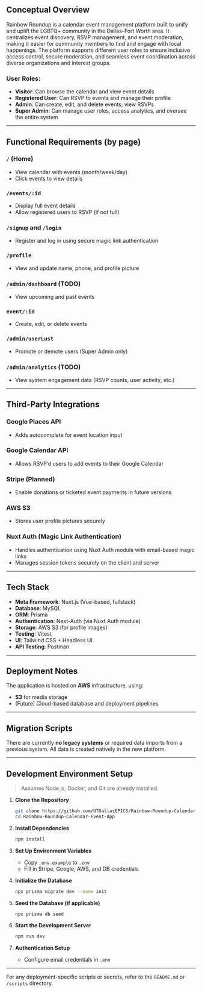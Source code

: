 ## Conceptual Overview

Rainbow Roundup is a calendar event management platform built to unify and uplift the LGBTQ+ community in the Dallas–Fort Worth area. It centralizes event discovery, RSVP management, and event moderation, making it easier for community members to find and engage with local happenings. The platform supports different user roles to ensure inclusive access control, secure moderation, and seamless event coordination across diverse organizations and interest groups.

### User Roles:

- **Visitor**: Can browse the calendar and view event details
- **Registered User**: Can RSVP to events and manage their profile
- **Admin**: Can create, edit, and delete events; view RSVPs
- **Super Admin**: Can manage user roles, access analytics, and oversee the entire system

---

## Functional Requirements (by page)

### `/` (Home)

- View calendar with events (month/week/day)
- Click events to view details

### `/events/:id`

- Display full event details
- Allow registered users to RSVP (if not full)

### `/signup` and `/login`

- Register and log in using secure magic link authentication

### `/profile`

- View and update name, phone, and profile picture

### `/admin/dashboard` (TODO)

- View upcoming and past events

### `event/:id`

- Create, edit, or delete events

### `/admin/userLust`

- Promote or demote users (Super Admin only)

### `/admin/analytics` (TODO)

- View system engagement data (RSVP counts, user activity, etc.)

---

## Third-Party Integrations

### **Google Places API**

- Adds autocomplete for event location input

### **Google Calendar API**

- Allows RSVP’d users to add events to their Google Calendar

### **Stripe** (Planned)

- Enable donations or ticketed event payments in future versions

### **AWS S3**

- Stores user profile pictures securely

### **Nuxt Auth (Magic Link Authentication)**

- Handles authentication using Nuxt Auth module with email-based magic links
- Manages session tokens securely on the client and server

---

## Tech Stack

- **Meta Framework**: Nuxt.js (Vue-based, fullstack)
- **Database**: MySQL
- **ORM**: Prisma
- **Authentication**: Next-Auth (via Nuxt Auth module)
- **Storage**: AWS S3 (for profile images)
- **Testing**: Vitest
- **UI**: Tailwind CSS + Headless UI
- **API Testing**: Postman

---

## Deployment Notes

The application is hosted on **AWS** infrastructure, using:

- **S3** for media storage
- (Future) Cloud-based database and deployment pipelines

---

## Migration Scripts

There are currently **no legacy systems** or required data imports from a previous system. All data is created natively in the new platform.

---

## Development Environment Setup

> Assumes Node.js, Docker, and Git are already installed.

1. **Clone the Repository**

   ```bash
   git clone https://github.com/UTDallasEPICS/Rainbow-Roundup-Calendar-Event-App.git
   cd Rainbow-Roundup-Calendar-Event-App
   ```

2. **Install Dependencies**

   ```bash
   npm install
   ```

3. **Set Up Environment Variables**

   - Copy `.env.example` to `.env`
   - Fill in Stripe, Google, AWS, and DB credentials

4. **Initialize the Database**

   ```bash
   npx prisma migrate dev --name init
   ```

5. **Seed the Database (if applicable)**

   ```bash
   npx prisma db seed
   ```

6. **Start the Development Server**

   ```bash
   npm run dev
   ```

7. **Authentication Setup**
   - Configure email credentials in `.env`

---

For any deployment-specific scripts or secrets, refer to the `README.md` or `/scripts` directory.
